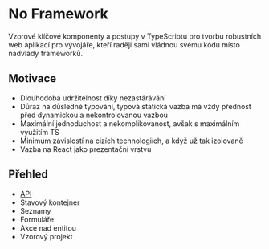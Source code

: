 No Framework
============

Vzorové klíčové komponenty a postupy v TypeScriptu pro tvorbu robustních web aplikací pro vývojáře, kteří raději sami vládnou svému kódu místo nadvlády frameworků.

Motivace
--------

- Dlouhodobá udržitelnost díky nezastárávání
- Důraz na důsledné typování, typová statická vazba má vždy přednost před dynamickou a nekontrolovanou vazbou
- Maximální jednoduchost a nekomplikovanost, avšak s maximálním využitím TS
- Minimum závislostí na cizích technologiích, a když už tak izolovaně
- Vazba na React jako prezentační vrstvu

Přehled
-------

- [API](./README.Api.md)
- Stavový kontejner
- Seznamy
- Formuláře
- Akce nad entitou
- Vzorový projekt

